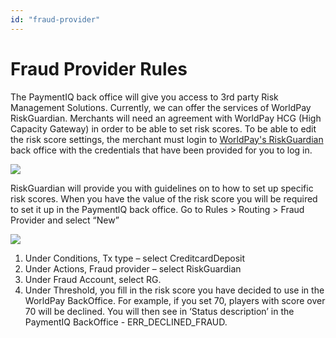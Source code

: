 ```yaml
---
id: "fraud-provider"
---
```


# Fraud Provider Rules

The PaymentIQ back office will give you access to 3rd party Risk Management Solutions. Currently, we can offer the services of WorldPay RiskGuardian. Merchants will need an agreement with WorldPay HCG (High Capacity Gateway) in order to be able to set risk scores. To be able to edit the risk score settings, the merchant must login to [WorldPay's RiskGuardian](https://sso1.wpstn.com/login.aspx?ReturnUrl=%2f%3fwa%3dwsignin1.0%26wtrealm%3dhttps%253a%252f%252fadmin1.wpstn.com%252fRGMAT%252f%26wctx%3drm%253d0%2526id%253dpassive%2526ru%253d%25252fRGMAT%25252fHome.aspx%26wct%3d2016-01-04T16%253a14%253a35Z&wa=wsignin1.0&wtrealm=https%3a%2f%2fadmin1.wpstn.com%2fRGMAT%2f&wctx=rm%3d0%26id%3dpassive%26ru%3d%252fRGMAT%252fHome.aspx&wct=2016-01-04T16%3a14%3a35Z) back office with the credentials that have been provided for you to log in.

![](/img/rulesettings/RulesFraudProvider/1.png)

RiskGuardian will provide you with guidelines on to how to set up specific risk scores. When you have the value of the risk score you will be required to set it up in the PaymentIQ back office.  Go to Rules > Routing  > Fraud Provider and select “New”

![](/img/rulesettings/RulesFraudProvider/2.png)

1. Under Conditions, Tx type – select CreditcardDeposit 
2. Under Actions, Fraud provider – select RiskGuardian 
3. Under Fraud Account, select RG. 
4. Under Threshold, you fill in the risk score you have decided to use in the WorldPay BackOffice. For example, if you set 70, players with score over 70 will be declined. You will then see in ‘Status description’ in the PaymentIQ BackOffice - ERR_DECLINED_FRAUD. 
